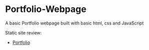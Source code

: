 # Portfolio-Webpage
A basic Portfolio webpage built with basic html, css and JavaScript 

Static site review:
+ [Portfolio](https://defkiehaust.github.io/Portfolio-Webpage/)

